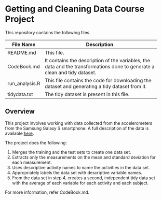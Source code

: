 # Getting and Cleaning Data Course Project

This repository contains the following files.

| File Name | Description |
| --------- | ----------- |
| README.md | This file. |
| CodeBook.md | It contains the description of the variables, the data and the transformations done to generate a clean and tidy dataset. |
| run_analysis.R | This file contains the code for downloading the dataset and generating a tidy dataset from it. |
| tidydata.txt | The tidy dataset is present in this file. |

## Overview

This project involves working with data collected from the accelerometers from the Samsung Galaxy S smartphone. A full description of the data is available [here](http://archive.ics.uci.edu/ml/datasets/Human+Activity+Recognition+Using+Smartphones).

The project does the following:

1. Merges the training and the test sets to create one data set.
2. Extracts only the measurements on the mean and standard deviation for each measurement.
3. Uses descriptive activity names to name the activities in the data set.
4. Appropriately labels the data set with descriptive variable names.
5. From the data set in step 4, creates a second, independent tidy data set with the average of each variable for each activity and each subject.

For more information, refer CodeBook.md.
